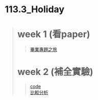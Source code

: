 # 113.3_Holiday
> # week 1 (看paper)
>> [畢業專題之旅](https://github.com/marcoleung052/113.3_holiday/blob/ec1cf4fd5ef49f68ad8b7eed8d888060b028af74/%E7%95%A2%E6%A5%AD%E5%B0%88%E9%A1%8C%E4%B9%8B%E6%97%85.pptx "游標顯示")  
> # week 2 (補全實驗)
>> [code](https://github.com/marcoleung052/113.3_holiday/blob/ddf2450fe5fb7085775279a707e0064095bce0e4/test.ipynb "游標顯示")  
>> [比較分析](https://github.com/marcoleung052/113.3_holiday/blob/4d435c83fabf7761a50667abbcfa2f303966693b/%E6%AF%94%E8%BC%83%E5%88%86%E6%9E%90.pdf"游標顯示")  
